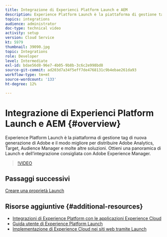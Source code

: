 ```yaml
---
title: Integrazione di Experienci Platform Launch e AEM
description: Experience Platform Launch è la piattaforma di gestione tag di nuova generazione di Adobe e il modo migliore per distribuire Adobe Analytics, Target, Audience Manager e molte altre soluzioni. Ottieni una panoramica di Launch e dell’integrazione consigliata con Adobe Experience Manager.
topics: integrations
audience: administrator
doc-type: technical video
activity: setup
version: Cloud Service
kt: 5979
thumbnail: 39090.jpg
topic: Integrations
role: Developer
level: Intermediate
exl-id: bdae56d8-96e7-4b05-9b8b-3c6c2e998bd8
source-git-commit: ad203d7a34f5eff7de4768131c9b4ebae261da93
workflow-type: tm+mt
source-wordcount: '133'
ht-degree: 12%

---
```


# Integrazione di Experienci Platform Launch e AEM {#overview}

Experience Platform Launch è la piattaforma di gestione tag di nuova generazione di Adobe e il modo migliore per distribuire Adobe Analytics, Target, Audience Manager e molte altre soluzioni. Ottieni una panoramica di Launch e dell’integrazione consigliata con Adobe Experience Manager.

>[!VIDEO](https://video.tv.adobe.com/v/39090?quality=12&learn=on)

## Passaggi successivi

[Creare una proprietà Launch](create-launch-property.md)

## Risorse aggiuntive {#additional-resources}

* [Integrazioni di Experience Platform con le applicazioni Experience Cloud](https://experienceleague.adobe.com/docs/platform-learn/tutorials/intro-to-platform/integrations-with-experience-cloud-applications.html)
* [Guida utente di Experience Platform Launch](https://experienceleague.adobe.com/docs/experience-platform/tags/home.html)
* [Implementazione di Experience Cloud nei siti web tramite Launch](https://experienceleague.adobe.com/docs/launch-learn/implementing-in-websites-with-launch/index.html)

